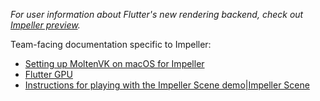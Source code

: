 _For user information about Flutter's new rendering backend, check out
[Impeller preview](https://docs.flutter.dev/perf/impeller)._

Team-facing documentation specific to Impeller:

- [Setting up MoltenVK on macOS for Impeller](Setting-up-MoltenVK-on-macOS-for-Impeller.md)
- [Flutter GPU](Flutter-GPU.md)
- [Instructions for playing with the Impeller Scene demo|Impeller Scene](Impeller-Scene.md)
